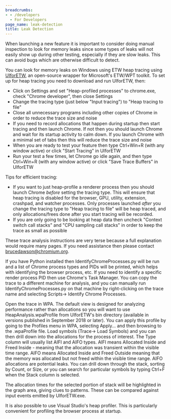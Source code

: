 ```yaml
---
breadcrumbs:
- - /developers
  - For Developers
page_name: leak-detection
title: Leak Detection
---
```


When launching a new feature it is important to consider doing manual inspection
to look for memory leaks since some types of leaks will not easily show up
during other testing, especially if they are slow leaks. This can avoid bugs
which are otherwise difficult to detect.

You can look for memory leaks on Windows using ETW heap tracing using
[UIforETW](https://randomascii.wordpress.com/2015/09/01/xperf-basics-recording-a-trace-the-ultimate-easy-way/),
an open-source wrapper for Microsoft's ETW/WPT toolkit. To set up for heap
tracing you need to download and run UIforETW, then:

*   Click on Settings and set "Heap-profiled processes" to chrome.exe,
            check "Chrome developer", then close Settings
*   Change the tracing type (just below "Input tracing") to "Heap
            tracing to file"
*   Close all unnecessary programs including other copies of Chrome in
            order to reduce the trace size and noise
*   If you need to record allocations that happen during startup then
            start tracing and then launch Chrome. If not then you should launch
            Chrome and wait for its startup activity to calm down. If you launch
            Chrome with a minimal set of tabs then this will reduce the trace
            size and noise
*   When you are ready to test your feature then type Ctrl+Win+R (with
            any window active) or click "Start Tracing" in UIforETW
*   Run your test a few times, let Chrome go idle again, and then type
            Ctrl+Win+R (with any window active) or click "Save Trace Buffers" in
            UIforETW

Tips for efficient tracing:

*   If you want to just heap-profile a renderer process then you should
            launch Chrome *before* setting the tracing type. This will ensure
            that heap tracing is disabled for the browser, GPU, utility,
            extension, crashpad, and watcher processes. Only processes launched
            *after* you change the tracing type to "Heap tracing to file" will
            be heap traced, and only allocations/frees done after you start
            tracing will be recorded.
*   If you are only going to be looking at heap data then uncheck
            "Context switch call stacks" and "CPU sampling call stacks" in order
            to keep the trace as small as possible

These trace analysis instructions are very terse because a full explanation
would require many pages. If you need assistance then please contact
brucedawson@chromium.org.

If you have Python installed then IdentifyChromeProcesses.py will be run and a
list of Chrome process types and PIDs will be printed, which helps with
identifying the browser process, etc. If you need to identify a specific render
process PID then use Chrome's Task Manager. You can copy the trace to a
different machine for analysis, and you can manually run
IdentifyChromeProcesses.py on that machine by right-clicking on the trace name
and selecting Scripts-&gt; Identify Chrome Processes.

Open the trace in WPA. The default view is designed for analyzing performance
rather than allocations so you will want to use HeapAnalysis.wpaProfile from
UIforETW's bin directory (available in versions published in September 2018 or
later). You can apply this profile by going to the Profiles menu in WPA,
selecting Apply... and then browsing to the .wpaProfile file. Load symbols
(Trace-&gt; Load Symbols) and you can then drill down into the allocations for
the process of interest. The Type column will usually list AIFI and AIFO types.
AIFI means Allocated Inside and Freed Inside - meaning that the allocation was
transient within the visible time range. AIFO means Allocated Inside and Freed
Outside meaning that the memory was allocated but not freed within the visible
time range. AIFO allocations are potential leaks. You can drill down through the
stack, sorting by Count, or Size, or you can search for particular symbols by
typing Ctrl+F when the Stack column is selected.

The allocation times for the selected portion of stack will be highlighted in
the graph area, giving clues to patterns. These can be compared against input
events emitted by UIforETW.exe.

It is also possible to use Visual Studio's heap profiler. This is particularly
convenient for profiling the browser process at startup.